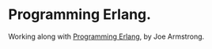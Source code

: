# Programming Erlang.

Working along with [Programming Erlang](https://www.amazon.com/Programming-Erlang-Concurrent-Pragmatic-Programmers/dp/193778553X), by Joe Armstrong.
